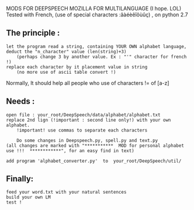 MODS FOR DEEPSPEECH MOZILLA FOR MULTILANGUAGE (I hope. LOL)
Tested with French, (use of special characters :âàéèêîôùûç)
               , on python 2.7


The principle :
---------------
	let the program read a string, containing YOUR OWN alphabet language,
	deduct the "n_character" value (len(string)+3)
		(perhaps change 3 by another value. Ex : "'" character for french !)
	replace each character by it placement value in string
		(no more use of ascii table convert !)

Normally, It should help all people who use of characters != of [a-z]


Needs :
-------
	open file : your_root/DeepSpeech/data/alphabet/alphabet.txt
	replace 2nd lign (!important : second line only!) with your own alphabet.
		!important! use commas to separate each characters

        Do some changes in Deepspeech.py, spell.py and text.py
	(all changes are marked with "***********  MOD for personal alphabet use !!!  ************", for an easy find in text)

	add program 'alphabet_converter.py'  to  your_root/DeepSpeech/util/


Finally:
--------
	feed your word.txt with your natural sentences
	build your own LM
	test !
